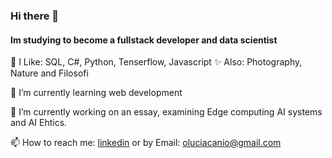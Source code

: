 ### Hi there 👋

#### Im studying to become a fullstack developer and data scientist

👀 I Like: SQL, C#, Python, Tenserflow, Javascript
✨ Also:  Photography, Nature and Filosofi

🌱 I’m currently learning web development

🔭 I’m currently working on an essay, examining Edge computing AI systems and AI Ehtics.

📫 How to reach me:  [linkedin]( https://www.linkedin.com/in/lucia-cani-681463257/) or by Email: oluciacanio@gmail.com

<!--
**00Lucia00/00Lucia00** is a ✨ _special_ ✨ repository because its `README.md` (this file) appears on your GitHub profile.

Here are some ideas to get you started:


- 👯 I’m looking to collaborate on ...
- 🤔 I’m looking for help with ...
- 💬 Ask me about ...

- 😄 Pronouns: ...
- ⚡ Fun fact: ...
-->
